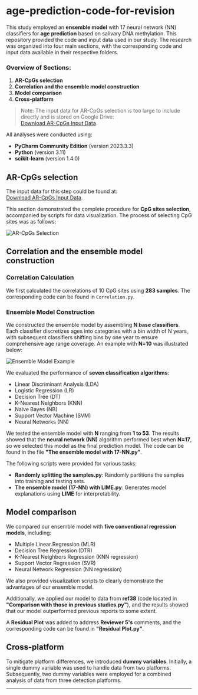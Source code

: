 # age-prediction-code-for-revision

This study employed an **ensemble model** with 17 neural network (NN) classifiers for **age prediction** based on salivary DNA methylation. This repository provided the code and input data used in our study. The research was organized into four main sections, with the corresponding code and input data available in their respective folders.

### Overview of Sections:
1. **AR-CpGs selection**  
2. **Correlation and the ensemble model construction**  
3. **Model comparison**  
4. **Cross-platform**

> Note: The input data for AR-CpGs selection is too large to include directly and is stored on Google Drive:  
[Download AR-CpGs Input Data](https://drive.google.com/drive/folders/1Ns70dnPsp7Jnz_I8hY-MwYvepCTcyBZC?usp=drive_link).

All analyses were conducted using:
- **PyCharm Community Edition** (version 2023.3.3)
- **Python** (version 3.11)
- **scikit-learn** (version 1.4.0)

## AR-CpGs selection

The input data for this step could be found at:  
[Download AR-CpGs Input Data](https://drive.google.com/drive/folders/1Ns70dnPsp7Jnz_I8hY-MwYvepCTcyBZC?usp=drive_link).

This section demonstrated the complete procedure for **CpG sites selection**, accompanied by scripts for data visualization. The process of selecting CpG sites was as follows:

![AR-CpGs Selection](https://github.com/user-attachments/assets/7a2dfbde-5ab0-4250-995e-ad76c3d2bc5f)

## Correlation and the ensemble model construction

### Correlation Calculation

We first calculated the correlations of 10 CpG sites using **283 samples**. The corresponding code can be found in `Correlation.py`.

### Ensemble Model Construction

We constructed the ensemble model by assembling **N base classifiers**. Each classifier discretizes ages into categories with a bin width of N years, with subsequent classifiers shifting bins by one year to ensure comprehensive age range coverage. An example with **N=10** was illustrated below:

![Ensemble Model Example](https://github.com/user-attachments/assets/760e5449-e999-4757-8580-e942a9620506)

We evaluated the performance of **seven classification algorithms**:
- Linear Discriminant Analysis (LDA)
- Logistic Regression (LR)
- Decision Tree (DT)
- K-Nearest Neighbors (KNN)
- Naive Bayes (NB)
- Support Vector Machine (SVM)
- Neural Networks (NN)

We tested the ensemble model with **N** ranging from **1 to 53**. The results showed that the **neural network (NN)** algorithm performed best when **N=17**, so we selected this model as the final prediction model. The code can be found in the file **"The ensemble model with 17-NN.py"**.

The following scripts were provided for various tasks:
- **Randomly splitting the samples.py**: Randomly partitions the samples into training and testing sets.
- **The ensemble model (17-NN) with LIME.py**: Generates model explanations using **LIME** for interpretability.

## Model comparison

We compared our ensemble model with **five conventional regression models**, including:
- Multiple Linear Regression (MLR)
- Decision Tree Regression (DTR)
- K-Nearest Neighbors Regression (KNN regression)
- Support Vector Regression (SVR)
- Neural Network Regression (NN regression)

We also provided visualization scripts to clearly demonstrate the advantages of our ensemble model.

Additionally, we applied our model to data from **ref38** (code located in **"Comparison with those in previous studies.py"**), and the results showed that our model outperformed previous reports to some extent.

A **Residual Plot** was added to address **Reviewer 5's** comments, and the corresponding code can be found in **"Residual Plot.py"**.

## Cross-platform

To mitigate platform differences, we introduced **dummy variables**. Initially, a single dummy variable was used to handle data from two platforms. Subsequently, two dummy variables were employed for a combined analysis of data from three detection platforms.

---
